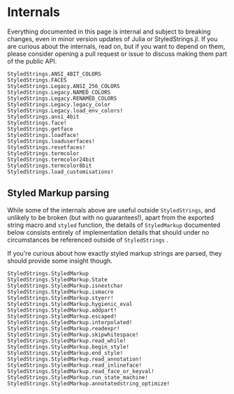 # Internals

Everything documented in this page is internal and subject to breaking changes,
even in minor version updates of Julia or StyledStrings.jl. If you are curious
about the internals, read on, but if you want to depend on them, please consider
opening a pull request or issue to discuss making them part of the public API.

```@docs
StyledStrings.ANSI_4BIT_COLORS
StyledStrings.FACES
StyledStrings.Legacy.ANSI_256_COLORS
StyledStrings.Legacy.NAMED_COLORS
StyledStrings.Legacy.RENAMED_COLORS
StyledStrings.Legacy.legacy_color
StyledStrings.Legacy.load_env_colors!
StyledStrings.ansi_4bit
StyledStrings.face!
StyledStrings.getface
StyledStrings.loadface!
StyledStrings.loaduserfaces!
StyledStrings.resetfaces!
StyledStrings.termcolor
StyledStrings.termcolor24bit
StyledStrings.termcolor8bit
StyledStrings.load_customisations!
```

## Styled Markup parsing

While some of the internals above are useful outside `StyledStrings`, and
unlikely to be broken (but with no guarantees!), apart from the exported string
macro and `styled` function, the details of `StyledMarkup` documented below
consists entirely of implementation details that should under no circumstances
be referenced outside of `StyledStrings` .

If you're curious about how exactly styled markup strings are parsed, they
should provide some insight though.

```@docs
StyledStrings.StyledMarkup
StyledStrings.StyledMarkup.State
StyledStrings.StyledMarkup.isnextchar
StyledStrings.StyledMarkup.ismacro
StyledStrings.StyledMarkup.styerr!
StyledStrings.StyledMarkup.hygienic_eval
StyledStrings.StyledMarkup.addpart!
StyledStrings.StyledMarkup.escaped!
StyledStrings.StyledMarkup.interpolated!
StyledStrings.StyledMarkup.readexpr!
StyledStrings.StyledMarkup.skipwhitespace!
StyledStrings.StyledMarkup.read_while!
StyledStrings.StyledMarkup.begin_style!
StyledStrings.StyledMarkup.end_style!
StyledStrings.StyledMarkup.read_annotation!
StyledStrings.StyledMarkup.read_inlineface!
StyledStrings.StyledMarkup.read_face_or_keyval!
StyledStrings.StyledMarkup.run_state_machine!
StyledStrings.StyledMarkup.annotatedstring_optimize!
```
